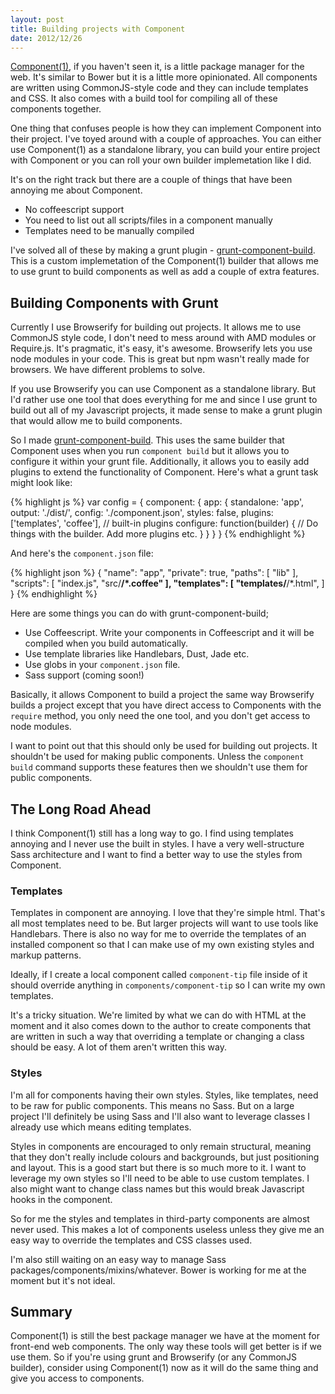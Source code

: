 ```yaml
---
layout: post
title: Building projects with Component
date: 2012/12/26
---
```


[Component(1)](http://github.com/component/component), if you haven't seen it, is a little package manager for the web. It's similar to Bower but it is a little more opinionated. All components are written using CommonJS-style code and they can include templates and CSS. It also comes with a build tool for compiling all of these components together.

One thing that confuses people is how they can implement Component into their project. I've toyed around with a couple of approaches. You can either use Component(1) as a standalone library, you can build your entire project with Component or you can roll your own builder implemetation like I did.

It's on the right track but there are a couple of things that have been annoying me about Component.

* No coffeescript support
* You need to list out all scripts/files in a component manually
* Templates need to be manually compiled

I've solved all of these by making a grunt plugin - [grunt-component-build](http://github.com/anthonyshort/grunt-component-build). This is a custom implemetation of the Component(1) builder that allows me to use grunt to build components as well as add a couple of extra features.

## Building Components with Grunt

Currently I use Browserify for building out projects. It allows me to use CommonJS style code, I don't need to mess around with AMD modules or Require.js. It's pragmatic, it's easy, it's awesome. Browserify lets you use node modules in your code. This is great but npm wasn't really made for browsers. We have different problems to solve.

If you use Browserify you can use Component as a standalone library. But I'd rather use one tool that does everything for me and since I use grunt to build out all of my Javascript projects, it made sense to make a grunt plugin that would allow me to build components.

So I made [grunt-component-build](http://github.com/anthonyshort/grunt-component-build). This uses the same builder that Component uses when you run `component build` but it allows you to configure it within your grunt file. Additionally, it allows you to easily add plugins to extend the functionality of Component. Here's what a grunt task might look like:

{% highlight js %}
var config = {
  component: {
    app: {
      standalone: 'app',
      output: './dist/',
      config: './component.json',
      styles: false,
      plugins: ['templates', 'coffee'], // built-in plugins
      configure: function(builder) {
        // Do things with the builder. Add more plugins etc.
      }
    }
  }
}
{% endhighlight %}

And here's the `component.json` file:

{% highlight json %}
{
  "name": "app",
  "private": true,
  "paths": [ "lib" ],
  "scripts": [
    "index.js",
    "src/**/*.coffee"
  ],
  "templates": [
    "templates/**/*.html",
  ]
}
{% endhighlight %}

Here are some things you can do with grunt-component-build;

* Use Coffeescript. Write your components in Coffeescript and it will be compiled when you build automatically.
* Use template libraries like Handlebars, Dust, Jade etc.
* Use globs in your `component.json` file.
* Sass support (coming soon!)

Basically, it allows Component to build a project the same way Browserify builds a project except that you have direct access to Components with the `require` method, you only need the one tool, and you don't get access to node modules.

I want to point out that this should only be used for building out projects. It shouldn't be used for making public components. Unless the `component build` command supports these features then we shouldn't use them for public components.

## The Long Road Ahead

I think Component(1) still has a long way to go. I find using templates annoying and I never use the built in styles. I have a very well-structure Sass architecture and I want to find a better way to use the styles from Component.

### Templates

Templates in component are annoying. I love that they're simple html. That's all most templates need to be. But larger projects will want to use tools like Handlebars. There is also no way for me to override the templates of an installed component so that I can make use of my own existing styles and markup patterns.

Ideally, if I create a local component called `component-tip` file inside of it should override anything in `components/component-tip` so I can write my own templates.

It's a tricky situation. We're limited by what we can do with HTML at the moment and it also comes down to the author to create components that are written in such a way that overriding a template or changing a class should be easy. A lot of them aren't written this way.

### Styles

I'm all for components having their own styles. Styles, like templates, need to be raw for public components. This means no Sass. But on a large project I'll definitely be using Sass and I'll also want to leverage classes I already use which means editing templates.

Styles in components are encouraged to only remain structural, meaning that they don't really include colours and backgrounds, but just positioning and layout. This is a good start but there is so much more to it. I want to leverage my own styles so I'll need to be able to use custom templates. I also might want to change class names but this would break Javascript hooks in the component.

So for me the styles and templates in third-party components are almost never used. This makes a lot of components useless unless they give me an easy way to override the templates and CSS classes used.

I'm also still waiting on an easy way to manage Sass packages/components/mixins/whatever. Bower is working for me at the moment but it's not ideal.

## Summary

Component(1) is still the best package manager we have at the moment for front-end web components. The only way these tools will get better is if we use them. So if you're using grunt and Browserify (or any CommonJS builder), consider using Component(1) now as it will do the same thing and give you access to components.